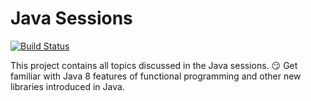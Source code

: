 # Java Sessions

[![Build Status](https://travis-ci.org/zw-engineers/java-sessions.svg?branch=develop)](https://travis-ci.org/zw-engineers/java-sessions)

This project contains all topics discussed in the Java sessions. :smirk:
Get familiar with Java 8 features of functional programming and other new libraries introduced in Java.
